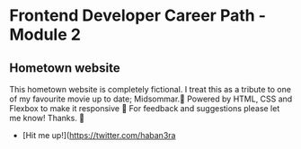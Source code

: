 # Frontend Developer Career Path - Module 2

## Hometown website

This hometown website is completely fictional. I treat this as a tribute to one of my favourite movie up to date; Midsommar.💜
Powered by HTML, CSS and Flexbox to make it responsive 🎉
For feedback and suggestions please let me know! Thanks. 🚀

- [Hit me up!](https://twitter.com/haban3ra

